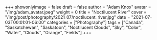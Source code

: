 +++
showonlyimage = false
draft = false
author = "Adam Knox"
avatar = "/img/adam_avatar.jpeg"
weight = 0
title = "Noctilucent River"
cover = "/img/post/photography/2021_07/noctilucent_river.jpg"
date = "2021-07-03T00:01:01-06:00"
categories = ["Photography"]
tags = ["Canada", "Saskatchewan", "Saskatoon", "Noctilucent Clouds", "Sky", "Color", "Water", "Clouds", "Orange", "Fields"]
+++
<!--more-->
